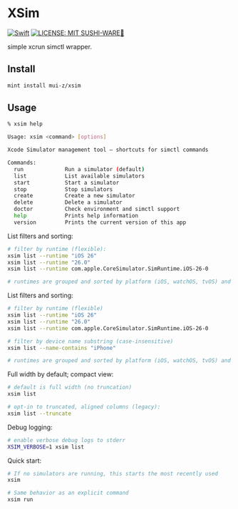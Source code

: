 # XSim
[![Swift](https://img.shields.io/badge/Swift-FA7343?style=for-the-badge)](https://github.com/apple/swift)
[![LICENSE: MIT SUSHI-WARE🍣](https://raw.githubusercontent.com/watasuke102/mit-sushi-ware/master/MIT-SUSHI-WARE.svg)](https://github.com/mui-z/xsim/blob/main/LICENSE)


simple xcrun simctl wrapper.


## Install

```sh
mint install mui-z/xsim
```


## Usage

```sh
% xsim help

Usage: xsim <command> [options]

Xcode Simulator management tool – shortcuts for simctl commands

Commands:
  run             Run a simulator (default)
  list            List available simulators
  start           Start a simulator
  stop            Stop simulators
  create          Create a new simulator
  delete          Delete a simulator
  doctor          Check environment and simctl support
  help            Prints help information
  version         Prints the current version of this app
```


List filters and sorting:

```sh
# filter by runtime (flexible):
xsim list --runtime "iOS 26"
xsim list --runtime "26.0"
xsim list --runtime com.apple.CoreSimulator.SimRuntime.iOS-26-0

# runtimes are grouped and sorted by platform (iOS, watchOS, tvOS) and version (desc)
```


List filters and sorting:

```sh
# filter by runtime (flexible)
xsim list --runtime "iOS 26"
xsim list --runtime "26.0"
xsim list --runtime com.apple.CoreSimulator.SimRuntime.iOS-26-0

# filter by device name substring (case-insensitive)
xsim list --name-contains "iPhone"

# runtimes are grouped and sorted by platform (iOS, watchOS, tvOS) and version (desc)
```

Full width by default; compact view:

```sh
# default is full width (no truncation)
xsim list

# opt-in to truncated, aligned columns (legacy):
xsim list --truncate
```


Debug logging:

```sh
# enable verbose debug logs to stderr
XSIM_VERBOSE=1 xsim list
```
Quick start:

```sh
# If no simulators are running, this starts the most recently used
xsim

# Same behavior as an explicit command
xsim run
```
